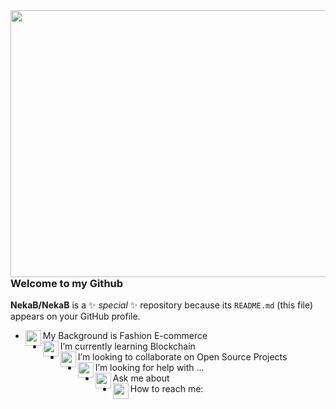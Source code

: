 <img align="right" width="640" height="427" src="https://cdn.pixabay.com/photo/2020/05/21/11/13/shopping-5200288_960_720.jpg">

### Welcome to my Github


**NekaB/NekaB** is a ✨ _special_ ✨ repository because its `README.md` (this file) appears on your GitHub profile.


- <img align="left" width="25" height="25" src="https://emoji.gg/assets/emoji/9037-arrow-pink.gif"> My Background is Fashion E-commerce
- <img align="left" width="25" height="25" src="https://emoji.gg/assets/emoji/9037-arrow-pink.gif"> I’m currently learning Blockchain 
- <img align="left" width="25" height="25" src="https://emoji.gg/assets/emoji/9037-arrow-pink.gif"> I’m looking to collaborate on Open Source Projects
- <img align="left" width="25" height="25" src="https://emoji.gg/assets/emoji/9037-arrow-pink.gif"> I’m looking for help with ...
- <img align="left" width="25" height="25" src="https://emoji.gg/assets/emoji/9037-arrow-pink.gif"> Ask me about 
- <img align="left" width="25" height="25" src="https://emoji.gg/assets/emoji/9037-arrow-pink.gif"> How to reach me: 
